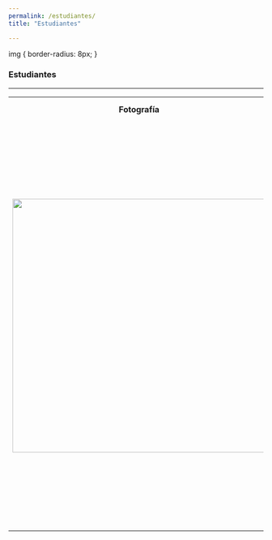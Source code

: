 ```yaml
---
permalink: /estudiantes/
title: "Estudiantes"

---
```

img {
    border-radius: 8px;
}
### Estudiantes
---
<table>
    <tr>
        <th>Fotografía</th>
        <th>Información personal</th>
        <th>Información académica</th>
    </tr>
    <tr>
        <td>  <img src="https://juliojx.github.io/jorgevc/ImagenesEstudiantes/img-20181115-wa0002.jpg" width="500">  </td>
        <td> Irene Marcelino Salvador <br> <i>No hay límites para los sueños cuando la razón abraza la pasión y esta a la imaginación...</i>(Hermes) <br> Los sueños con perseverancia y dedicación se convierten en realidad, la realidad se estudia mediante modelos matemáticos, por eso, mi mayor interés es elaborar y diseñar modelos matemáticos para comprender esa realiad, además que sean útiles y benéficos para la sociedad.</td>
        <td>Título de tesis: Influencia de factores socio-ambientales en la incidencia de dengue: un modelo para Baja California                       Sur y un modelo general para la República Mexicana. En la tesis se muestra la elaboración de modelos de regresión lineal simple y múltiple, con la técnica de mínimos cuadrados y el uso de coeficientes principales para predecir incidencia de dengue mediante factores socio-ambientales. </td>
    </tr>
</table>
